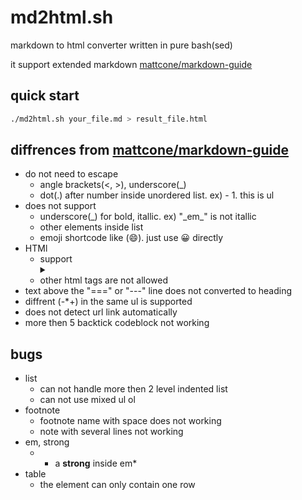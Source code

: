 # md2html.sh

markdown to html converter written in pure bash(sed)

it support extended markdown [mattcone/markdown-guide](https://github.com/mattcone/markdown-guide)


## quick start

```bash
./md2html.sh your_file.md > result_file.html
```


## diffrences from [mattcone/markdown-guide](https://github.com/mattcone/markdown-guide)

- do not need to escape 
    - angle brackets(<, >), underscore(_)
    - dot(.) after number inside unordered list. ex) - 1. this is ul
- does not support 
    - underscore(_) for bold, itallic. ex) "\_em\_" is not itallic
    - other elements inside list
    - emoji shortcode like (:smile:). just use 😀 directly
- HTMl
    - support <details>, <summary>
    - other html tags are not allowed
- text above the "===" or "---" line does not converted to heading
- diffrent (-*+) in the same ul is supported
- does not detect url link automatically
- more then 5 backtick codeblock not working


## bugs

- list
    - can not handle more then 2 level indented list
    - can not use mixed ul ol
- footnote
    - footnote name with space does not working
    - note with several lines not working
- em, strong
    - * a **strong** inside em*
- table
    - the <thead> element can only contain one row
